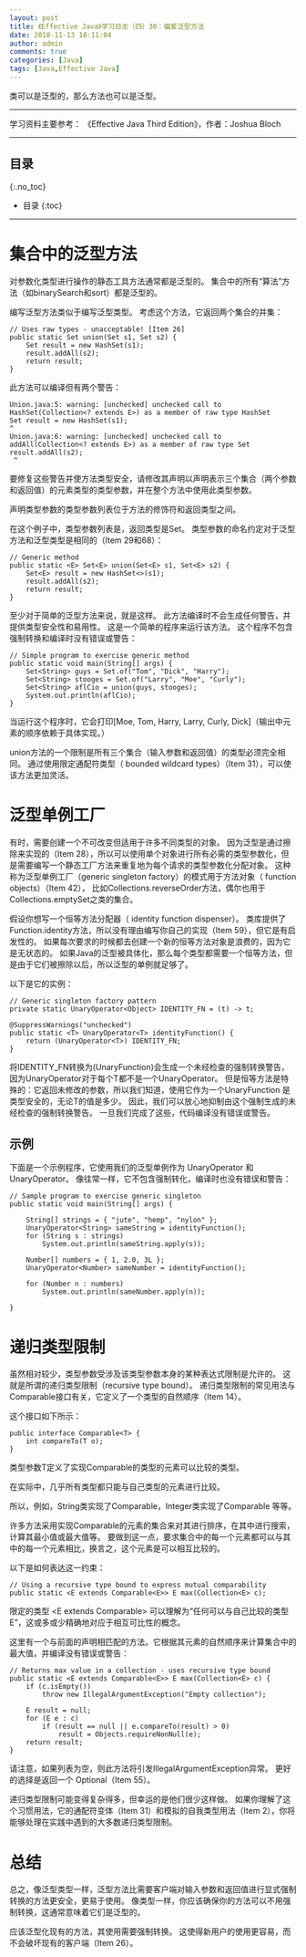 ```yaml
---
layout: post
title: 《Effective Java》学习日志（四）30：偏爱泛型方法
date: 2018-11-13 18:11:04
author: admin
comments: true
categories: [Java]
tags: [Java,Effective Java]
---
```


类可以是泛型的，那么方法也可以是泛型。

<!-- more -->

---

学习资料主要参考： 《Effective Java Third Edition》，作者：Joshua Bloch

---

## 目录
{:.no_toc}

* 目录
{:toc}

---

# 集合中的泛型方法

对参数化类型进行操作的静态工具方法通常都是泛型的。 集合中的所有“算法”方法（如binarySearch和sort）都是泛型的。

编写泛型方法类似于编写泛型类型。 考虑这个方法，它返回两个集合的并集：

    // Uses raw types - unacceptable! [Item 26]
    public static Set union(Set s1, Set s2) {
        Set result = new HashSet(s1);
        result.addAll(s2);
        return result;
    }
    
此方法可以编译但有两个警告：

    Union.java:5: warning: [unchecked] unchecked call to
    HashSet(Collection<? extends E>) as a member of raw type HashSet
    Set result = new HashSet(s1);
    ^
    Union.java:6: warning: [unchecked] unchecked call to
    addAll(Collection<? extends E>) as a member of raw type Set
    result.addAll(s2);
     ^
     
要修复这些警告并使方法类型安全，请修改其声明以声明表示三个集合（两个参数和返回值）的元素类型的类型参数，并在整个方法中使用此类型参数。 

声明类型参数的类型参数列表位于方法的修饰符和返回类型之间。 

在这个例子中，类型参数列表是<E>，返回类型是Set<E>。 类型参数的命名约定对于泛型方法和泛型类型是相同的（Item 29和68）：

    // Generic method
    public static <E> Set<E> union(Set<E> s1, Set<E> s2) {
        Set<E> result = new HashSet<>(s1);
        result.addAll(s2);
        return result;
    }
    
至少对于简单的泛型方法来说，就是这样。 
此方法编译时不会生成任何警告，并提供类型安全性和易用性。 这是一个简单的程序来运行该方法。 这个程序不包含强制转换和编译时没有错误或警告：

    // Simple program to exercise generic method
    public static void main(String[] args) {
        Set<String> guys = Set.of("Tom", "Dick", "Harry");
        Set<String> stooges = Set.of("Larry", "Moe", "Curly");
        Set<String> aflCio = union(guys, stooges);
        System.out.println(aflCio);
    }
    
当运行这个程序时，它会打印[Moe, Tom, Harry, Larry, Curly, Dick]（输出中元素的顺序依赖于具体实现。）

union方法的一个限制是所有三个集合（输入参数和返回值）的类型必须完全相同。 
通过使用限定通配符类型（ bounded wildcard types）（Item 31），可以使该方法更加灵活。

# 泛型单例工厂

有时，需要创建一个不可改变但适用于许多不同类型的对象。 
因为泛型是通过擦除来实现的（Item 28），所以可以使用单个对象进行所有必需的类型参数化，但是需要编写一个静态工厂方法来重复地为每个请求的类型参数化分配对象。 
这种称为泛型单例工厂（generic singleton factory）的模式用于方法对象（ function objects）（Item 42），
比如Collections.reverseOrder方法，偶尔也用于Collections.emptySet之类的集合。

假设你想写一个恒等方法分配器（ identity function dispenser）。 
类库提供了Function.identity方法，所以没有理由编写你自己的实现（Item 59），但它是有启发性的。 
如果每次要求的时候都去创建一个新的恒等方法对象是浪费的，因为它是无状态的。 
如果Java的泛型被具体化，那么每个类型都需要一个恒等方法，但是由于它们被擦除以后，所以泛型的单例就足够了。 

以下是它的实例：

    // Generic singleton factory pattern
    private static UnaryOperator<Object> IDENTITY_FN = (t) -> t;
    
    @SuppressWarnings("unchecked")
    public static <T> UnaryOperator<T> identityFunction() {
        return (UnaryOperator<T>) IDENTITY_FN;
    }
    
将IDENTITY_FN转换为(UnaryFunction<T>)会生成一个未经检查的强制转换警告，因为UnaryOperator<Object>对于每个T都不是一个UnaryOperator<T>。
但是恒等方法是特殊的：它返回未修改的参数，所以我们知道，使用它作为一个UnaryFunction <T>是类型安全的，无论T的值是多少。
因此，我们可以放心地抑制由这个强制生成的未经检查的强制转换警告。 一旦我们完成了这些，代码编译没有错误或警告。

## 示例

下面是一个示例程序，它使用我们的泛型单例作为 UnaryOperator<String> 和 UnaryOperator<Number>。 
像往常一样，它不包含强制转化，编译时也没有错误和警告：

    // Sample program to exercise generic singleton
    public static void main(String[] args) {
    
        String[] strings = { "jute", "hemp", "nylon" };
        UnaryOperator<String> sameString = identityFunction();
        for (String s : strings)
            System.out.println(sameString.apply(s));
    
        Number[] numbers = { 1, 2.0, 3L };
        UnaryOperator<Number> sameNumber = identityFunction();
    
        for (Number n : numbers)
            System.out.println(sameNumber.apply(n));
    
    }
    
# 递归类型限制

虽然相对较少，类型参数受涉及该类型参数本身的某种表达式限制是允许的。 
这就是所谓的递归类型限制（recursive type bound）。 递归类型限制的常见用法与Comparable接口有关，它定义了一个类型的自然顺序（Item 14）。 

这个接口如下所示：

    public interface Comparable<T> {
        int compareTo(T o);
    }

类型参数T定义了实现Comparable<T>的类型的元素可以比较的类型。 

在实际中，几乎所有类型都只能与自己类型的元素进行比较。 

所以，例如，String类实现了Comparable<String>，Integer类实现了Comparable <Integer>等等。

许多方法采用实现Comparable的元素的集合来对其进行排序，在其中进行搜索，计算其最小值或最大值等。 
要做到这一点，要求集合中的每一个元素都可以与其中的每一个元素相比，换言之，这个元素是可以相互比较的。 

以下是如何表达这一约束：

    // Using a recursive type bound to express mutual comparability
    public static <E extends Comparable<E>> E max(Collection<E> c);

限定的类型 <E extends Comparable<E>> 可以理解为“任何可以与自己比较的类型E”，这或多或少精确地对应于相互可比性的概念。

这里有一个与前面的声明相匹配的方法。它根据其元素的自然顺序来计算集合中的最大值，并编译没有错误或警告：

    // Returns max value in a collection - uses recursive type bound
    public static <E extends Comparable<E>> E max(Collection<E> c) {
        if (c.isEmpty())
            throw new IllegalArgumentException("Empty collection");
    
        E result = null;
        for (E e : c)
            if (result == null || e.compareTo(result) > 0)
                result = Objects.requireNonNull(e);
        return result;
    }
    
请注意，如果列表为空，则此方法将引发IllegalArgumentException异常。 
更好的选择是返回一个 Optional<E>（Item 55）。

递归类型限制可能变得复杂得多，但幸运的是他们很少这样做。 
如果你理解了这个习惯用法，它的通配符变体（Item 31）和模拟的自我类型用法（Item 2），你将能够处理在实践中遇到的大多数递归类型限制。

# 总结

总之，像泛型类型一样，泛型方法比需要客户端对输入参数和返回值进行显式强制转换的方法更安全，更易于使用。 
像类型一样，你应该确保你的方法可以不用强制转换，这通常意味着它们是泛型的。 

应该泛型化现有的方法，其使用需要强制转换。 这使得新用户的使用更容易，而不会破坏现有的客户端（Item 26）。

